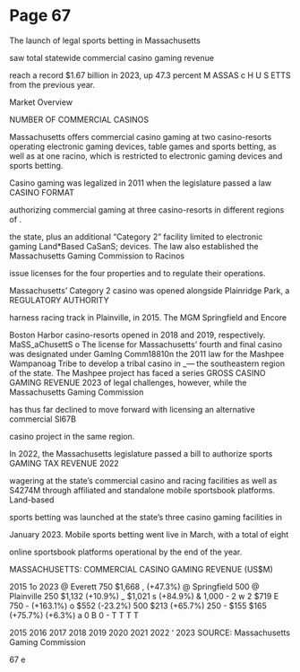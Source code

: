 # Page 67

The launch of legal sports betting in Massachusetts

saw total statewide commercial casino gaming revenue

reach a record $1.67 billion in 2023, up 47.3 percent
M ASSAS c H U S ETTS from the previous year.

Market Overview

NUMBER OF COMMERCIAL CASINOS

Massachusetts offers commercial casino gaming at two casino-resorts operating
electronic gaming devices, table games and sports betting, as well as at one
racino, which is restricted to electronic gaming devices and sports betting.

Casino gaming was legalized in 2011 when the legislature passed a law CASINO FORMAT

authorizing commercial gaming at three casino-resorts in different regions of .

the state, plus an additional “Category 2” facility limited to electronic gaming Land*Based CaSanS;
devices. The law also established the Massachusetts Gaming Commission to Racinos

issue licenses for the four properties and to regulate their operations.

Massachusetts’ Category 2 casino was opened alongside Plainridge Park, a REGULATORY AUTHORITY

harness racing track in Plainville, in 2015. The MGM Springfield and Encore

Boston Harbor casino-resorts opened in 2018 and 2019, respectively. MaSS_aChusettS o
The license for Massachusetts’ fourth and final casino was designated under Gamlng Comm18810n
the 2011 law for the Mashpee Wampanoag Tribe to develop a tribal casino in _—
the southeastern region of the state. The Mashpee project has faced a series GROSS CASINO GAMING REVENUE 2023
of legal challenges, however, while the Massachusetts Gaming Commission

has thus far declined to move forward with licensing an alternative commercial Sl67B

casino project in the same region.

In 2022, the Massachusetts legislature passed a bill to authorize sports GAMING TAX REVENUE 2022

wagering at the state’s commercial casino and racing facilities as well as S4274M
through affiliated and standalone mobile sportsbook platforms. Land-based

sports betting was launched at the state’s three casino gaming facilities in

January 2023. Mobile sports betting went live in March, with a total of eight

online sportsbook platforms operational by the end of the year.

MASSACHUSETTS: COMMERCIAL CASINO GAMING REVENUE (US$M)

2015 1o 2023
@ Everett
750 $1,668
, (+47.3%)
@ Springfield
500 @ Plainville
250 $1,132
(+10.9%)
_ $1,021
s (+84.9%)
& 1,000 -
2
w
2 $719
E 750 - (+163.1%)
o $552
(-23.2%)
500
$213
(+65.7%)
250 - $155 $165
(+75.7%) (+6.3%)
a 0 B
0 - T T T T

2015 2016 2017 2018 2019 2020 2021 2022 ‘ 2023
SOURCE: Massachusetts Gaming Commission

67
e
